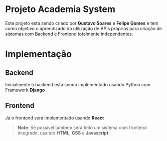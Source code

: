 # Projeto Academia System

Este projeto está sendo criado por **Gustavo Soares** e **Felipe Gomes** e tem como objetivo o aprendizado da utilização de APIs próprias para criação de sistemas com Backend e Frontend totalmente independentes.


# Implementação

## Backend
Inicialmente o backend está sendo implementado usando Python com Framework **Django**

## Frontend
Já o frontend será implementado usando **React**
>**Note**:  Se possível também será feito um sistema com frontend integrado, usando **HTML**, **CSS** e  **Javascript** 

